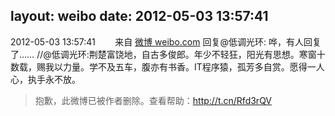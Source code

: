 layout: weibo
date: 2012-05-03 13:57:41
---
<meta name="referrer" content="no-referrer" />

2012-05-03 13:57:41  &nbsp;&nbsp;&nbsp;&nbsp;&nbsp;&nbsp; 来自 <a href="http://weibo.com/" rel="nofollow">微博 weibo.com</a>
回复@低调光环: 哗，有人回复了…… //@低调光环:荆楚富饶地，自古多俊郎。年少不轻狂，阳光有思想。寒窗十数载，赐我以力量。学不及五车，腹亦有书香。IT程序猿，孤芳多自赏。愿得一人心，执手永不放。
>  抱歉，此微博已被作者删除。查看帮助：http://t.cn/Rfd3rQV
